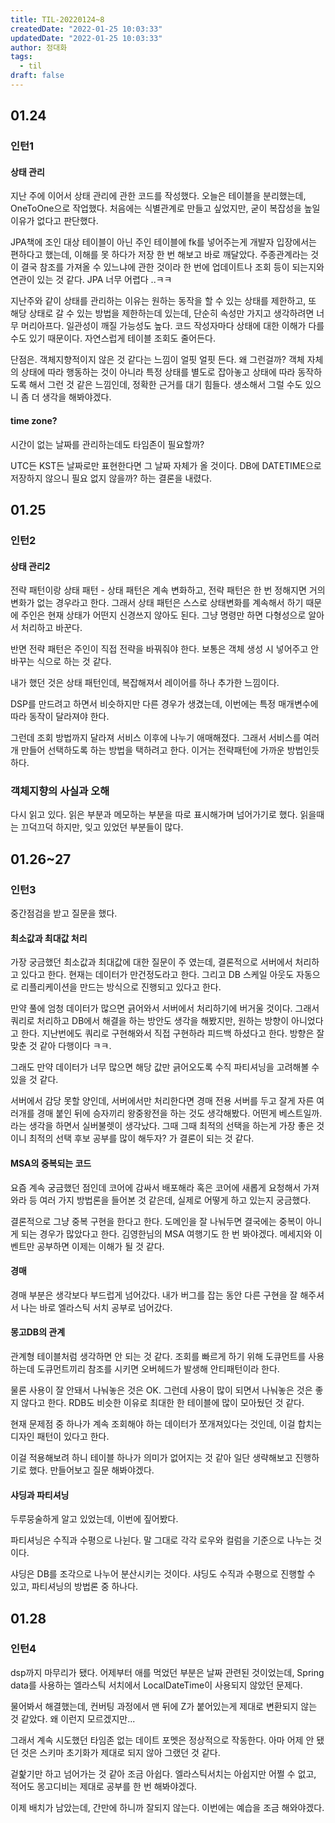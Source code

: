 ```yaml
---
title: TIL-20220124~8
createdDate: "2022-01-25 10:03:33"
updatedDate: "2022-01-25 10:03:33"
author: 정대화
tags:
  - til
draft: false
---
```


## 01.24

### 인턴1

#### 상태 관리

지난 주에 이어서 상태 관리에 관한 코드를 작성했다. 오늘은 테이블을 분리했는데, OneToOne으로 작업했다. 처음에는 식별관계로 만들고 싶었지만, 굳이 복잡성을 높일 이유가 없다고 판단했다.

JPA책에 조인 대상 테이블이 아닌 주인 테이블에 fk를 넣어주는게 개발자 입장에서는 편하다고 했는데, 이해를 못 하다가 저장 한 번 해보고 바로 깨달았다. 주종관계라는 것이 결국 참조를 가져올 수 있느냐에 관한 것이라 한 번에 업데이트나 조회 등이 되는지와 연관이 있는 것 같다. JPA 너무 어렵다 ..ㅋㅋ

지난주와 같이 상태를 관리하는 이유는 원하는 동작을 할 수 있는 상태를 제한하고, 또 해당 상태로 갈 수 있는 방법을 제한하는데 있는데, 단순히 속성만 가지고 생각하려면 너무 머리아프다. 일관성이 깨질 가능성도 높다. 코드 작성자마다 상태에 대한 이해가 다를 수도 있기 때문이다. 자연스럽게 테이블 조회도 줄어든다.

단점은. 객체지향적이지 않은 것 같다는 느낌이 얼핏 얼핏 든다. 왜 그런걸까? 객체 자체의 상태에 따라 행동하는 것이 아니라 특정 상태를 별도로 잡아놓고 상태에 따라 동작하도록 해서 그런 것 같은 느낌인데, 정확한 근거를 대기 힘들다. 생소해서 그럴 수도 있으니 좀 더 생각을 해봐야겠다.

#### time zone?

시간이 없는 날짜를 관리하는데도 타임존이 필요할까?

UTC든 KST든 날짜로만 표현한다면 그 날짜 자체가 올 것이다. DB에 DATETIME으로 저장하지 않으니 필요 없지 않을까? 하는 결론을 내렸다.

## 01.25

### 인턴2

#### 상태 관리2

전략 패턴이랑 상태 패턴 - 상태 패턴은 계속 변화하고, 전략 패턴은 한 번 정해지면 거의 변화가 없는 경우라고 한다. 그래서 상태 패턴은 스스로 상태변화를 계속해서 하기 때문에 주인은 현재 상태가 어떤지 신경쓰지 않아도 된다. 그냥 명령만 하면 다형성으로 알아서 처리하고 바꾼다.

반면 전략 패턴은 주인이 직접 전략을 바꿔줘야 한다. 보통은 객체 생성 시 넣어주고 안 바꾸는 식으로 하는 것 같다.

내가 했던 것은 상태 패턴인데, 복잡해져서 레이어를 하나 추가한 느낌이다.

DSP를 만드려고 하면서 비슷하지만 다른 경우가 생겼는데, 이번에는 특정 매개변수에 따라 동작이 달라져야 한다.

그런데 조회 방법까지 달라져 서비스 이후에 나누기 애매해졌다. 그래서 서비스를 여러개 만들어 선택하도록 하는 방법을 택하려고 한다. 이거는 전략패턴에 가까운 방법인듯 하다.

### 객체지향의 사실과 오해

다시 읽고 있다. 읽은 부분과 메모하는 부분을 따로 표시해가며 넘어가기로 했다. 읽을때는 끄덕끄덕 하지만, 잊고 있었던 부분들이 많다.

## 01.26~27

### 인턴3

중간점검을 받고 질문을 했다.

#### 최소값과 최대값 처리

가장 궁금했던 최소값과 최대값에 대한 질문이 주 였는데, 결론적으로 서버에서 처리하고 있다고 한다. 현재는 데이터가 만건정도라고 한다. 그리고 DB 스케일 아웃도 자동으로 리플리케이션을 만드는 방식으로 진행되고 있다고 한다.

만약 풀에 엄청 데이터가 많으면 긁어와서 서버에서 처리하기에 버거울 것이다. 그래서 쿼리로 처리하고 DB에서 해결을 하는 방안도 생각을 해봤지만, 원하는 방향이 아니었다고 한다. 지난번에도 쿼리로 구현해와서 직접 구현하라 피드백 하셨다고 한다. 방향은 잘 맞춘 것 같아 다행이다 ㅋㅋ.

그래도 만약 데이터가 너무 많으면 해당 값만 긁어오도록 수직 파티셔닝을 고려해볼 수 있을 것 같다.

서버에서 감당 못할 양인데, 서버에서만 처리한다면 경매 전용 서버를 두고 잘게 자른 여러개를 경매 붙인 뒤에 승자끼리 왕중왕전을 하는 것도 생각해봤다. 어떤게 베스트일까. 라는 생각을 하면서 실버불렛이 생각났다. 그때 그때 최적의 선택을 하는게 가장 좋은 것이니 최적의 선택 후보 공부를 많이 해두자? 가 결론이 되는 것 같다.

#### MSA의 중복되는 코드

요즘 계속 궁금했던 점인데 코어에 감싸서 배포해라 혹은 코어에 새롭게 요청해서 가져와라 등 여러 가지 방법론을 들어본 것 같은데, 실제로 어떻게 하고 있는지 궁금했다.

결론적으로 그냥 중복 구현을 한다고 한다. 도메인을 잘 나눠두면 결국에는 중복이 아니게 되는 경우가 많았다고 한다. 김영한님의 MSA 여행기도 한 번 봐야겠다. 메세지와 이벤트만 공부하면 이제는 이해가 될 것 같다.

#### 경매

경매 부분은 생각보다 부드럽게 넘어갔다. 내가 버그를 잡는 동안 다른 구현을 잘 해주셔서 나는 바로 엘라스틱 서치 공부로 넘어갔다.

#### 몽고DB의 관계

관계형 테이블처럼 생각하면 안 되는 것 같다. 조회를 빠르게 하기 위해 도큐먼트를 사용하는데 도큐먼트끼리 참조를 시키면 오버헤드가 발생해 안티패턴이라 한다.

물론 사용이 잘 안돼서 나눠놓은 것은 OK. 그런데 사용이 많이 되면서 나눠놓은 것은 좋지 않다고 한다. RDB도 비슷한 이유로 최대한 한 테이블에 많이 모아뒀던 것 같다.

현재 문제점 중 하나가 계속 조회해야 하는 데이터가 쪼개져있다는 것인데, 이걸 합치는 디자인 패턴이 있다고 한다.

이걸 적용해보려 하니 테이블 하나가 의미가 없어지는 것 같아 일단 생략해보고 진행하기로 했다. 만들어보고 질문 해봐야겠다.

#### 샤딩과 파티셔닝

두루뭉술하게 알고 있었는데, 이번에 짚어봤다.

파티셔닝은 수직과 수평으로 나뉜다. 말 그대로 각각 로우와 컬럼을 기준으로 나누는 것이다.

샤딩은 DB를 조각으로 나누어 분산시키는 것이다. 샤딩도 수직과 수평으로 진행할 수 있고, 파티셔닝의 방법론 중 하나다.

## 01.28

### 인턴4

dsp까지 마무리가 됐다. 어제부터 애를 먹었던 부분은 날짜 관련된 것이었는데, Spring data를 사용하는 엘라스틱 서치에서 LocalDateTime이 사용되지 않았던 문제다.

물어봐서 해결했는데, 컨버팅 과정에서 맨 뒤에 Z가 붙어있는게 제대로 변환되지 않는 것 같았다. 왜 이런지 모르겠지만...

그래서 계속 시도했던 타임존 없는 데이트 포멧은 정상적으로 작동한다. 아마 어제 안 됐던 것은 스키마 초기화가 제대로 되지 않아 그랬던 것 같다.

겉핥기만 하고 넘어가는 것 같아 조금 아쉽다. 엘라스틱서치는 아쉽지만 어쩔 수 없고, 적어도 몽고디비는 제대로 공부를 한 번 해봐야겠다.

이제 배치가 남았는데, 간만에 하니까 잘되지 않는다. 이번에는 예습을 조금 해와야겠다.
